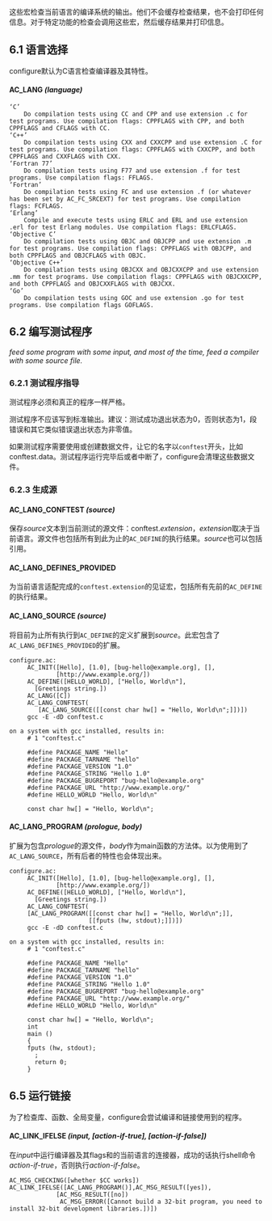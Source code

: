 这些宏检查当前语言的编译系统的输出。他们不会缓存检查结果，也不会打印任何信息。对于特定功能的检查会调用这些宏，然后缓存结果并打印信息。

## 6.1 语言选择
configure默认为C语言检查编译器及其特性。
#### AC_LANG *(language)*

```
‘C’
    Do compilation tests using CC and CPP and use extension .c for test programs. Use compilation flags: CPPFLAGS with CPP, and both CPPFLAGS and CFLAGS with CC.
‘C++’
    Do compilation tests using CXX and CXXCPP and use extension .C for test programs. Use compilation flags: CPPFLAGS with CXXCPP, and both CPPFLAGS and CXXFLAGS with CXX.
‘Fortran 77’
    Do compilation tests using F77 and use extension .f for test programs. Use compilation flags: FFLAGS.
‘Fortran’
    Do compilation tests using FC and use extension .f (or whatever has been set by AC_FC_SRCEXT) for test programs. Use compilation flags: FCFLAGS.
‘Erlang’
    Compile and execute tests using ERLC and ERL and use extension .erl for test Erlang modules. Use compilation flags: ERLCFLAGS.
‘Objective C’
    Do compilation tests using OBJC and OBJCPP and use extension .m for test programs. Use compilation flags: CPPFLAGS with OBJCPP, and both CPPFLAGS and OBJCFLAGS with OBJC.
‘Objective C++’
    Do compilation tests using OBJCXX and OBJCXXCPP and use extension .mm for test programs. Use compilation flags: CPPFLAGS with OBJCXXCPP, and both CPPFLAGS and OBJCXXFLAGS with OBJCXX.
‘Go’
    Do compilation tests using GOC and use extension .go for test programs. Use compilation flags GOFLAGS. 
```

## 6.2 编写测试程序
*feed some program with some input, and most of the time, feed a compiler with some source file.*

### 6.2.1 测试程序指导
测试程序必须和真正的程序一样严格。

测试程序不应该写到标准输出。建议：测试成功退出状态为0，否则状态为1，段错误和其它类似错误退出状态为非零值。

如果测试程序需要使用或创建数据文件，让它的名字以`conftest`开头，比如conftest.data。测试程序运行完毕后或者中断了，configure会清理这些数据文件。

### 6.2.3 生成源
#### AC_LANG_CONFTEST *(source)*
保存*source*文本到当前测试的源文件：conftest.*extension*，*extension*取决于当前语言。源文件也包括所有到此为止的`AC_DEFINE`的执行结果。*source*也可以包括引用。

#### AC_LANG_DEFINES_PROVIDED
为当前语言适配完成的`conftest.extension`的见证宏，包括所有先前的`AC_DEFINE`的执行结果。

#### AC_LANG_SOURCE *(source)*
将目前为止所有执行到`AC_DEFINE`的定义扩展到*source*。此宏包含了`AC_LANG_DEFINES_PROVIDED`的扩展。
```
configure.ac:
     AC_INIT([Hello], [1.0], [bug-hello@example.org], [],
             [http://www.example.org/])
     AC_DEFINE([HELLO_WORLD], ["Hello, World\n"],
       [Greetings string.])
     AC_LANG([C])
     AC_LANG_CONFTEST(
        [AC_LANG_SOURCE([[const char hw[] = "Hello, World\n";]])])
     gcc -E -dD conftest.c

on a system with gcc installed, results in:
     # 1 "conftest.c"
     
     #define PACKAGE_NAME "Hello"
     #define PACKAGE_TARNAME "hello"
     #define PACKAGE_VERSION "1.0"
     #define PACKAGE_STRING "Hello 1.0"
     #define PACKAGE_BUGREPORT "bug-hello@example.org"
     #define PACKAGE_URL "http://www.example.org/"
     #define HELLO_WORLD "Hello, World\n"
     
     const char hw[] = "Hello, World\n";
```

#### AC_LANG_PROGRAM *(prologue, body)*
扩展为包含*prologue*的源文件，*body*作为main函数的方法体。以为使用到了`AC_LANG_SOURCE`，所有后者的特性也会体现出来。
```
configure.ac:
     AC_INIT([Hello], [1.0], [bug-hello@example.org], [],
             [http://www.example.org/])
     AC_DEFINE([HELLO_WORLD], ["Hello, World\n"],
       [Greetings string.])
     AC_LANG_CONFTEST(
     [AC_LANG_PROGRAM([[const char hw[] = "Hello, World\n";]],
                      [[fputs (hw, stdout);]])])
     gcc -E -dD conftest.c

on a system with gcc installed, results in:
     # 1 "conftest.c"
     
     #define PACKAGE_NAME "Hello"
     #define PACKAGE_TARNAME "hello"
     #define PACKAGE_VERSION "1.0"
     #define PACKAGE_STRING "Hello 1.0"
     #define PACKAGE_BUGREPORT "bug-hello@example.org"
     #define PACKAGE_URL "http://www.example.org/"
     #define HELLO_WORLD "Hello, World\n"
     
     const char hw[] = "Hello, World\n";
     int
     main ()
     {
     fputs (hw, stdout);
       ;
       return 0;
     }
```

## 6.5 运行链接
为了检查库、函数、全局变量，configure会尝试编译和链接使用到的程序。

#### AC_LINK_IFELSE *(input, [action-if-true], [action-if-false])*
在*input*中运行编译器及其flags和的当前语言的连接器，成功的话执行shell命令*action-if-true*，否则执行*action-if-false*。
```
AC_MSG_CHECKING([whether $CC works])
AC_LINK_IFELSE([AC_LANG_PROGRAM()],AC_MSG_RESULT([yes]),
             [AC_MSG_RESULT([no])
              AC_MSG_ERROR([Cannot build a 32-bit program, you need to install 32-bit development libraries.])])
```
